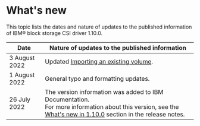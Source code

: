# What's new

This topic lists the dates and nature of updates to the published information of IBM® block storage CSI driver 1.10.0.

|Date|Nature of updates to the published information|
|----|----------------------------------------------|
|3 August 2022|Updated [Importing an existing volume](../content/configuration/importing_existing_volume.md).|
|1 August 2022|General typo and formatting updates.|
|26 July 2022|The version information was added to IBM Documentation.<br>For more information about this version, see the [What's new in 1.10.0](../content/release_notes/whats_new.md) section in the release notes.|

